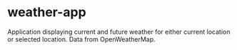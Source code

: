 # weather-app
Application displaying current and future weather for either current location or selected location. Data from OpenWeatherMap.
